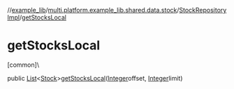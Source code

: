 //[example_lib](../../../index.md)/[multi.platform.example_lib.shared.data.stock](../index.md)/[StockRepositoryImpl](index.md)/[getStocksLocal](get-stocks-local.md)

# getStocksLocal

[common]\

public [List](https://developer.android.com/reference/kotlin/java/util/List.html)&lt;[Stock](../../multi.platform.example_lib.shared.domain.stock.entity/-stock/index.md)&gt;[getStocksLocal](get-stocks-local.md)([Integer](https://developer.android.com/reference/kotlin/java/lang/Integer.html)offset, [Integer](https://developer.android.com/reference/kotlin/java/lang/Integer.html)limit)
